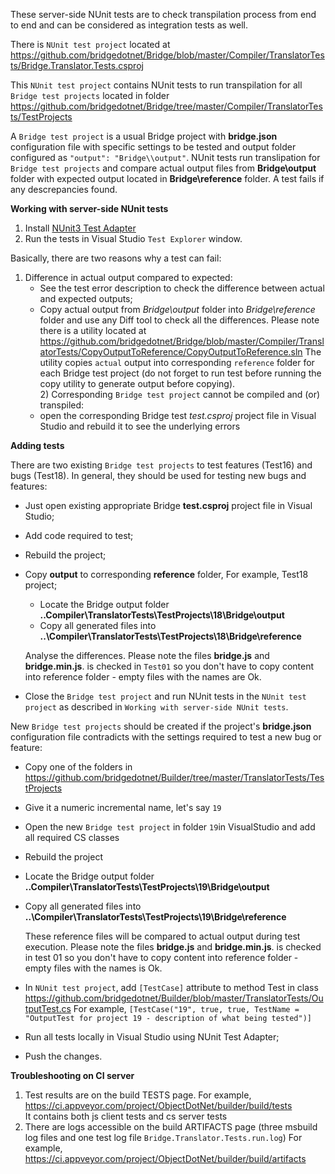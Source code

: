 ﻿﻿These server-side NUnit tests are to check transpilation process from end to end and can be considered as integration tests as well.

There is `NUnit test project` located at 
  https://github.com/bridgedotnet/Bridge/blob/master/Compiler/TranslatorTests/Bridge.Translator.Tests.csproj
  
This `NUnit test project` contains NUnit tests to run transpilation for all `Bridge test projects` located in folder
  https://github.com/bridgedotnet/Bridge/tree/master/Compiler/TranslatorTests/TestProjects
    
A `Bridge test project` is a usual Bridge project with **bridge.json** configuration file with specific settings to be tested and output folder configured as `"output": "Bridge\\output"`.
NUnit tests run translipation for `Bridge test projects` and compare actual output files from **Bridge\output** folder with expected output located in **Bridge\reference** folder.
A test fails if any descrepancies found.

**Working with server-side NUnit tests**

 1) Install [NUnit3 Test Adapter](https://visualstudiogallery.msdn.microsoft.com/0da0f6bd-9bb6-4ae3-87a8-537788622f2d)  
 2) Run the tests in Visual Studio `Test Explorer` window.

Basically, there are two reasons why a test can fail:    
   1) Difference in actual output compared to expected:
       - See the test error description to check the difference between actual and expected outputs;
       - Copy actual output from *Bridge\output* folder into *Bridge\reference* folder and use any Diff tool to check all the differences. Please note there is a utility located at https://github.com/bridgedotnet/Bridge/blob/master/Compiler/TranslatorTests/CopyOutputToReference/CopyOutputToReference.sln
         The utility copies `actual` output into corresponding `reference` folder for each Bridge test project (do not forget to run test before running the copy utility to generate output before copying).         
    2) Corresponding `Bridge test project` cannot be compiled and (or) transpiled:
       - open the corresponding Bridge test *test.csproj* project file in Visual Studio and rebuild it to see the underlying errors


**Adding tests**

  There are two existing `Bridge test projects` to test features (Test16) and bugs (Test18). In general, they should be used for testing new bugs and features:
   - Just open existing appropriate Bridge **test.csproj** project file in Visual Studio;
   - Add code required to test;
   - Rebuild the project;
   - Copy **output** to corresponding **reference** folder, For example, Test18 project;
     - Locate the Bridge output folder **..Compiler\TranslatorTests\TestProjects\18\Bridge\output**
     - Copy all generated files into **..\Compiler\TranslatorTests\TestProjects\18\Bridge\reference**
     
     Analyse the differences.
     Please note the files **bridge.js** and **bridge.min.js**. is checked in `Test01` so you don't have to copy content into reference folder - empty files with the names are Ok.
   - Close the `Bridge test project` and run NUnit tests in the `NUnit test project` as described in `Working with server-side NUnit tests`.
  
  New `Bridge test projects` should be created if the project's **bridge.json** configuration file contradicts with the settings required to test a new bug or feature:
  - Copy one of the folders in https://github.com/bridgedotnet/Builder/tree/master/TranslatorTests/TestProjects
  - Give it a numeric incremental name, let's say `19`
  - Open the new `Bridge test project` in folder `19`in VisualStudio and add all required CS classes
  - Rebuild the project
  - Locate the Bridge output folder **..Compiler\TranslatorTests\TestProjects\19\Bridge\output**
  - Copy all generated files into **..\Compiler\TranslatorTests\TestProjects\19\Bridge\reference**
    
    These reference files will be compared to actual output during test execution.
    Please note the files **bridge.js** and **bridge.min.js**. is checked in test 01 so you don't have to copy content into reference folder - empty files with the names is Ok. 
  - In `NUnit test project`, add `[TestCase]` attribute to method Test in class https://github.com/bridgedotnet/Builder/blob/master/TranslatorTests/OutputTest.cs
    For example,  `[TestCase("19", true, true, TestName = "OutputTest for project 19 - description of what being tested")]`
  - Run all tests locally in Visual Studio using NUnit Test Adapter;
  - Push the changes.
  
**Troubleshooting on CI server**  
1) Test results are on the build TESTS page. For example, https://ci.appveyor.com/project/ObjectDotNet/builder/build/tests  
   It contains both js client tests and cs server tests  
2) There are logs accessible on the build ARTIFACTS page (three msbuild log files and one test log file `Bridge.Translator.Tests.run.log`)
   For example, https://ci.appveyor.com/project/ObjectDotNet/builder/build/artifacts
